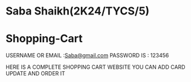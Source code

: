 # Saba Shaikh(2K24/TYCS/5)
# Shopping-Cart

USERNAME OR EMAIL :Saba@gmail.com
PASSWORD IS : 123456



HERE IS A COMPLETE SHOPPING CART WEBSITE YOU CAN ADD CARD UPDATE AND ORDER IT 
